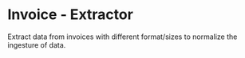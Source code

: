 # Invoice - Extractor

Extract data from invoices with different format/sizes to normalize the ingesture of data.


